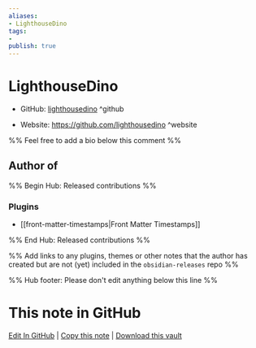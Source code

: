 ```yaml
---
aliases:
- LighthouseDino
tags:
- 
publish: true
---
```


# LighthouseDino

- GitHub: [lighthousedino](https://github.com/lighthousedino/) ^github
<!-- - Discord: `@` ^discord-->
- Website: <https://github.com/lighthousedino> ^website
<!-- - [[Publish sites|Publish site]]: <https://> ^publish-->

%% Feel free to add a bio below this comment %%


## Author of

%% Begin Hub: Released contributions %%
### Plugins
- [[front-matter-timestamps|Front Matter Timestamps]]

%% End Hub: Released contributions %%

%% Add links to any plugins, themes or other notes that the author has created but are not (yet) included in the `obsidian-releases` repo %%

<!--
### Unlisted plugins
-->

<!--
### Others
-->

<!--
## Sponsor this author
-->

<!-- - [[GitHub sponsors]]: [Sponsor @lighthousedino on GitHub Sponsors](https://github.com/sponsors/lighthousedino) ^github-sponsor-->
<!-- - [[Buy me a coffee]]: <https://> ^buy-me-a-coffee-->
<!-- - [[PayPal]]: <https://> ^paypal-->
<!-- - [[Patreon]]: <https://> ^patreon-->

<!--
## Follow this author
-->

<!-- - [[YouTube Channels|On YouTube]]: <https://> ^youtube-->
<!-- - Twitter: <https://> ^twitter-->
<!-- - ... -->

%% Hub footer: Please don't edit anything below this line %%

# This note in GitHub

<span class="git-footer">[Edit In GitHub](https://github.dev/obsidian-community/obsidian-hub/blob/main/01%20-%20Community/People/lighthousedino.md "git-hub-edit-note") | [Copy this note](https://raw.githubusercontent.com/obsidian-community/obsidian-hub/main/01%20-%20Community/People/lighthousedino.md "git-hub-copy-note") | [Download this vault](https://github.com/obsidian-community/obsidian-hub/archive/refs/heads/main.zip "git-hub-download-vault") </span>
